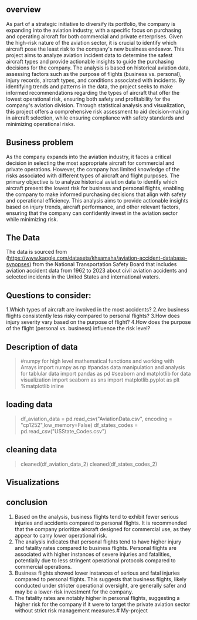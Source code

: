 ## overview
As part of a strategic initiative to diversify its portfolio, the company is expanding into the aviation industry, with a specific focus on purchasing and operating aircraft for both commercial and private enterprises. Given the high-risk nature of the aviation sector, it is crucial to identify which aircraft pose the least risk to the company's new business endeavor. This project aims to analyze aviation incident data to determine the safest aircraft types and provide actionable insights to guide the purchasing decisions for the company.
The analysis is based on historical aviation data, assessing factors such as the purpose of flights (business vs. personal), injury records, aircraft types, and conditions associated with incidents. By identifying trends and patterns in the data, the project seeks to make informed recommendations regarding the types of aircraft that offer the lowest operational risk, ensuring both safety and profitability for the company's aviation division.
Through statistical analysis and visualization, this project offers a comprehensive risk assessment to aid decision-making in aircraft selection, while ensuring compliance with safety standards and minimizing operational risks.

## Business problem
As the company expands into the aviation industry, it faces a critical decision in selecting the most appropriate aircraft for commercial and private operations. However, the company has limited knowledge of the risks associated with different types of aircraft and flight purposes. The primary objective is to analyze historical aviation data to identify which aircraft present the lowest risk for business and personal flights, enabling the company to make informed purchasing decisions that align with safety and operational efficiency. This analysis aims to provide actionable insights based on injury trends, aircraft performance, and other relevant factors, ensuring that the company can confidently invest in the aviation sector while minimizing risk.

## The Data
The data is sourced from (https://www.kaggle.com/datasets/khsamaha/aviation-accident-database-synopses) from the National Transportation Safety Board that includes aviation accident data from 1962 to 2023 about civil aviation accidents and selected incidents in the United States and international waters.

## Questions to consider:
1.Which types of aircraft are involved in the most accidents?
2.Are business flights consistently less risky compared to personal flights?
3.How does injury severity vary based on the purpose of flight?
4.How does the purpose of the flight (personal vs. business) influence the risk level?

## Description of data
>#numpy for high level mathematical functions and working with Arrays
>import numpy as np
>#pandas data manipulation and analysis for tablular data
>import pandas as pd
>#seaborn and matplotlib for data visualization
>import seaborn as sns
>import matplotlib.pyplot as plt
>%matplotlib inline

## loading data
>df_aviation_data = pd.read_csv("AviationData.csv", encoding = "cp1252",low_memory=False)
>df_states_codes = pd.read_csv("USState_Codes.csv")

## cleaning data
>cleaned(df_aviation_data_2)
>cleaned(df_states_codes_2)

## Visualizations


## conclusion
1. Based on the analysis, business flights tend to exhibit fewer serious injuries and accidents compared to personal flights. It is recommended that the company prioritize aircraft designed for commercial use, as they appear to carry lower operational risk.
2. The analysis indicates that personal flights tend to have higher injury and fatality rates compared to business flights. Personal flights are associated with higher instances of severe injuries and fatalities, potentially due to less stringent operational protocols compared to commercial operations.
3. Business flights showed lower instances of serious and fatal injuries compared to personal flights. This suggests that business flights, likely conducted under stricter operational oversight, are generally safer and may be a lower-risk investment for the company.
4. The fatality rates are notably higher in personal flights, suggesting a higher risk for the company if it were to target the private aviation sector without strict risk management measures.# My-project
